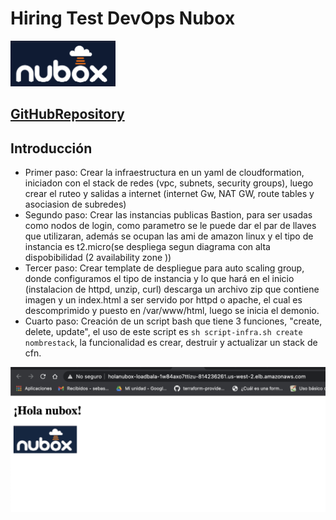 # Hiring Test DevOps Nubox
![Nubox!!!!](/img_nubox/nubox_img.png?raw=true "nubox")

## [GitHubRepository](https://github.com/CristianRodriguezANubox/devops-hiring-test)

## Introducción

- Primer paso:
        Crear la infraestructura en un yaml de cloudformation, iniciadon con el stack de redes (vpc, subnets, security groups),
        luego crear el ruteo y salidas a internet (internet Gw, NAT GW, route tables y asociasion de subredes)
- Segundo paso:
        Crear las instancias publicas Bastion, para ser usadas como nodos de login, como parametro se le puede dar el par de llaves
        que utilizaran, además se ocupan las ami de amazon linux y el tipo de instancia es t2.micro(se despliega segun diagrama con alta dispobibilidad (2 availability zone ))
- Tercer paso:
        Crear template de despliegue para auto scaling group, donde configuramos el tipo de instancia y lo que hará en el inicio (instalacion de httpd, unzip, curl)
        descarga un archivo zip que contiene imagen y un index.html a ser servido por httpd o apache, el cual es descomprimido y puesto en /var/www/html, luego
        se inicia el demonio.
- Cuarto paso:
        Creación de un script bash que tiene 3 funciones, "create, delete, update", el uso de este script es `sh script-infra.sh create nombrestack`, la funcionalidad
        es crear, destruir y actualizar un stack de cfn.

![Challenge Nubox!!!!](holanubox.png?raw=true "nubox")

